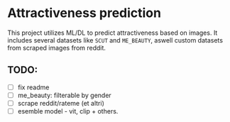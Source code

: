 # Attractiveness prediction 

This project utilizes ML/DL to predict attractiveness based on images. It includes several datasets like `SCUT` and `ME_BEAUTY`, aswell custom datasets from scraped images from reddit. 

## TODO:
- [ ] fix readme
- [ ] me_beauty: filterable by gender
- [ ] scrape reddit/rateme (et altri) 
- [ ] esemble model - vit, clip + others. 